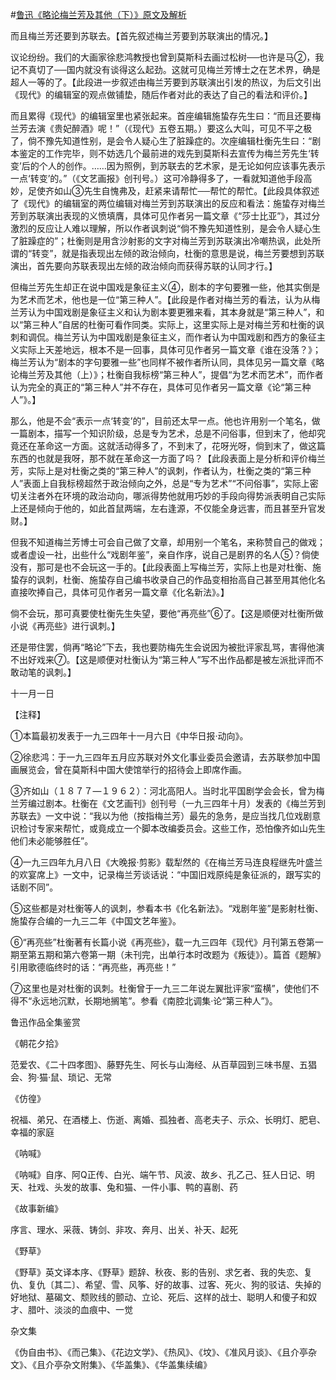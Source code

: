 #[鲁迅《略论梅兰芳及其他（下）》原文及解析](https://www.vrrw.net/wx/8537.html)

而且梅兰芳还要到苏联去。【首先叙述梅兰芳要到苏联演出的情况。】

议论纷纷。我们的大画家徐悲鸿教授也曾到莫斯科去画过松树──也许是马②，我记不真切了──国内就没有谈得这么起劲。这就可见梅兰芳博士之在艺术界，确是超人一等的了。【此段进一步叙述由梅兰芳要到苏联演出引发的热议，为后文引出《现代》的编辑室的观点做铺垫，随后作者对此的表达了自己的看法和评价。】



而且累得《现代》的编辑室里也紧张起来。首座编辑施蛰存先生曰：“而且还要梅兰芳去演《贵妃醉酒》呢！”（《现代》五卷五期。）要这么大叫，可见不平之极了，倘不豫先知道性别，是会令人疑心生了脏躁症的。次座编辑杜衡先生曰：“剧本鉴定的工作完毕，则不妨选几个最前进的戏先到莫斯科去宣传为梅兰芳先生‘转变’后的个人的创作。……因为照例，到苏联去的艺术家，是无论如何应该事先表示一点‘转变’的。”（《文艺画报》创刊号。）这可冷静得多了，一看就知道他手段高妙，足使齐如山③先生自愧弗及，赶紧来请帮忙──帮忙的帮忙。【此段具体叙述了《现代》的编辑室的两位编辑对梅兰芳到苏联演出的反应和看法：施蛰存对梅兰芳到苏联演出表现的义愤填膺，具体可见作者另一篇文章《“莎士比亚”》，其过分激烈的反应让人难以理解，所以作者讽刺说“倘不豫先知道性别，是会令人疑心生了脏躁症的”；杜衡则是用含沙射影的文字对梅兰芳到苏联演出冷嘲热讽，此处所谓的“转变”，就是指表现出左倾的政治倾向，杜衡的意思是说，梅兰芳要想到苏联演出，首先要向苏联表现出左倾的政治倾向而获得苏联的认同才行。】

但梅兰芳先生却正在说中国戏是象征主义④，剧本的字句要雅一些，他其实倒是为艺术而艺术，他也是一位“第三种人”。【此段是作者对梅兰芳的看法，认为从梅兰芳认为中国戏剧是象征主义和认为剧本要更雅来看，其本身就是“第三种人”，和以“第三种人”自居的杜衡可看作同类。实际上，这里实际上是对梅兰芳和杜衡的讽刺和调侃。梅兰芳认为中国戏剧是象征主义，而作者认为中国戏剧和西方的象征主义实际上天差地远，根本不是一回事，具体可见作者另一篇文章《谁在没落？》；梅兰芳认为“剧本的字句要雅一些”也同样不被作者所认同，具体见另一篇文章《略论梅兰芳及其他（上）》；杜衡自我标榜“第三种人”，提倡“为艺术而艺术”，而作者认为完全的真正的“第三种人”并不存在，具体可见作者另一篇文章《论“第三种人”》。】

那么，他是不会“表示一点‘转变’的”，目前还太早一点。他也许用别一个笔名，做一篇剧本，描写一个知识阶级，总是专为艺术，总是不问俗事，但到末了，他却究竟还在革命这一方面。这就活动得多了，不到末了，花呀光呀，倘到末了，做这篇东西的也就是我呀，那不就在革命这一方面了吗？【此段表面上是分析和评价梅兰芳，实际上是对杜衡之类的“第三种人”的讽刺，作者认为，杜衡之类的“第三种人”表面上自我标榜超然于政治倾向之外，总是“专为艺术”“不问俗事”，实际上密切关注者外在环境的政治动向，哪派得势他就用巧妙的手段向得势派表明自己实际上还是倾向于他的，如此首鼠两端，左右逢源，不仅能全身远害，而且甚至升官发财。】

但我不知道梅兰芳博士可会自己做了文章，却用别一个笔名，来称赞自己的做戏；或者虚设一社，出些什么“戏剧年鉴”，亲自作序，说自己是剧界的名人⑤？倘使没有，那可是也不会玩这一手的。【此段表面上写梅兰芳，实际上也是对杜衡、施蛰存的讽刺，杜衡、施蛰存自己编书收录自己的作品变相抬高自己甚至用其他化名直接吹捧自己，具体可见作者另一篇文章《化名新法》。】

倘不会玩，那可真要使杜衡先生失望，要他“再亮些”⑥了。【这是顺便对杜衡所做小说《再亮些》进行讽刺。】

还是带住罢，倘再“略论”下去，我也要防梅先生会说因为被批评家乱骂，害得他演不出好戏来⑦。【这是顺便对杜衡认为“第三种人”写不出作品都是被左派批评而不敢动笔的讽刺。】

十一月一日



【注释】

①本篇最初发表于一九三四年十一月六日《中华日报·动向》。

②徐悲鸿：于一九三四年五月应苏联对外文化事业委员会邀请，去苏联参加中国画展览会，曾在莫斯科中国大使馆举行的招待会上即席作画。

③齐如山（１８７７—１９６２）：河北高阳人。当时北平国剧学会会长，曾为梅兰芳编过剧本。杜衡在《文艺画刊》创刊号（一九三四年十月）发表的《梅兰芳到苏联去》一文中说：“我以为他（按指梅兰芳）最先的急务，是应当找几位戏剧意识检讨专家来帮忙，或竟成立一个脚本改编委员会。这些工作，恐怕像齐如山先生他们未必能够胜任”。

④一九三四年九月八日《大晚报·剪影》载犁然的《在梅兰芳马连良程继先叶盛兰的欢宴席上》一文中，记录梅兰芳谈话说：“中国旧戏原纯是象征派的，跟写实的话剧不同”。

⑤这些都是对杜衡等人的讽刺，参看本书《化名新法》。“戏剧年鉴”是影射杜衡、施蛰存合编的一九三二年《中国文艺年鉴》。

⑥“再亮些”杜衡著有长篇小说《再亮些》，载一九三四年《现代》月刊第五卷第一期至第五期和第六卷第一期（未刊完，出单行本时改题为《叛徒》）。篇首《题解》引用歌德临终时的话：“再亮些，再亮些！”

⑦这里也是对杜衡的讽刺。杜衡曾于一九三二年说左翼批评家“蛮横”，使他们不得不“永远地沉默，长期地搁笔”。参看《南腔北调集·论“第三种人”》。

鲁迅作品全集鉴赏

《朝花夕拾》

范爱农、《二十四孝图》、藤野先生、阿长与山海经、从百草园到三味书屋、五猖会、狗·猫·鼠、琐记、无常

《仿徨》

祝福、弟兄、在酒楼上、伤逝、离婚、孤独者、高老夫子、示众、长明灯、肥皂、幸福的家庭

《呐喊》

《呐喊》自序、阿Q正传、白光、端午节、风波、故乡、孔乙己、狂人日记、明天、社戏、头发的故事、兔和猫、一件小事、鸭的喜剧、药

《故事新编》

序言、理水、采薇、铸剑、非攻、奔月、出关、补天、起死

《野草》

《野草》英文译本序、《野草》题辞、秋夜、影的告别、求乞者、我的失恋、复仇、复仇〔其二〕、希望、雪、风筝、好的故事、过客、死火、狗的驳诘、失掉的好地狱、墓碣文、颓败线的颤动、立论、死后、这样的战士、聪明人和傻子和奴才、腊叶、淡淡的血痕中、一觉

杂文集

《伪自由书》、《而己集》、《花边文学》、《热风》、《坟》、《准风月谈》、《且介亭杂文》、《且介亭杂文附集》、《华盖集》、《华盖集续编》

